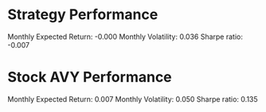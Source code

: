 # Strategy Performance
Monthly Expected Return: -0.000
Monthly Volatility: 0.036
Sharpe ratio: -0.007
# Stock AVY Performance
Monthly Expected Return: 0.007
Monthly Volatility: 0.050
Sharpe ratio: 0.135
